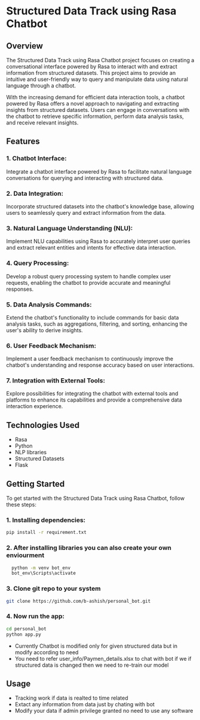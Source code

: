 # Structured Data Track using Rasa Chatbot

## Overview

The Structured Data Track using Rasa Chatbot project focuses on creating a conversational interface powered by Rasa to interact with and extract information from structured datasets. This project aims to provide an intuitive and user-friendly way to query and manipulate data using natural language through a chatbot.

With the increasing demand for efficient data interaction tools, a chatbot powered by Rasa offers a novel approach to navigating and extracting insights from structured datasets. Users can engage in conversations with the chatbot to retrieve specific information, perform data analysis tasks, and receive relevant insights.

## Features

### 1. Chatbot Interface:

Integrate a chatbot interface powered by Rasa to facilitate natural language conversations for querying and interacting with structured data.

### 2. Data Integration:

Incorporate structured datasets into the chatbot's knowledge base, allowing users to seamlessly query and extract information from the data.

### 3. Natural Language Understanding (NLU):

Implement NLU capabilities using Rasa to accurately interpret user queries and extract relevant entities and intents for effective data interaction.

### 4. Query Processing:

Develop a robust query processing system to handle complex user requests, enabling the chatbot to provide accurate and meaningful responses.

### 5. Data Analysis Commands:

Extend the chatbot's functionality to include commands for basic data analysis tasks, such as aggregations, filtering, and sorting, enhancing the user's ability to derive insights.

### 6. User Feedback Mechanism:

Implement a user feedback mechanism to continuously improve the chatbot's understanding and response accuracy based on user interactions.

### 7. Integration with External Tools:

Explore possibilities for integrating the chatbot with external tools and platforms to enhance its capabilities and provide a comprehensive data interaction experience.

## Technologies Used

- Rasa
- Python
- NLP libraries
- Structured Datasets 
- Flask

## Getting Started

To get started with the Structured Data Track using Rasa Chatbot, follow these steps:

### 1. Installing dependencies:
   ```bash
   pip install -r requirement.txt
   ```
### 2. After installing libraries you can also create your own enviourment
 ```bash
   python -m venv bot_env
   bot_env\Scripts\activate
```
### 3. Clone git repo to your system
 ```bash
 git clone https://github.com/b-ashish/personal_bot.git
```
### 4. Now run the app:
```bash
cd personal_bot
python app.py
```
- Currently Chatbot is modified only for given structured data but in modify according to need
- You need to refer user_info/Paymen_details.xlsx to chat with bot if we if structured data is changed then we need to re-train our model

## Usage

- Tracking work if data is realted to time related
- Extact any information from data just by chating with bot
- Modify your data if admin privilege granted no need to use any software 



